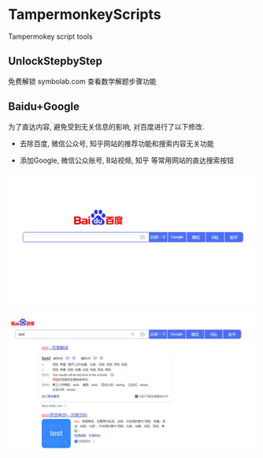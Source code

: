 # TampermonkeyScripts
Tampermokey script tools

## UnlockStepbyStep

免费解锁 symbolab.com 查看数学解题步骤功能

## Baidu+Google

为了直达内容, 避免受到无关信息的影响, 对百度进行了以下修改.

- 去除百度, 微信公众号, 知乎网站的推荐功能和搜索内容无关功能

- 添加Google, 微信公众账号, B站视频, 知乎 等常用网站的直达搜索按钮

![image-20220612161005709](README.assets/image-20220612161005709.png)

![image-20220612161532257](README.assets/image-20220612161532257.png)




